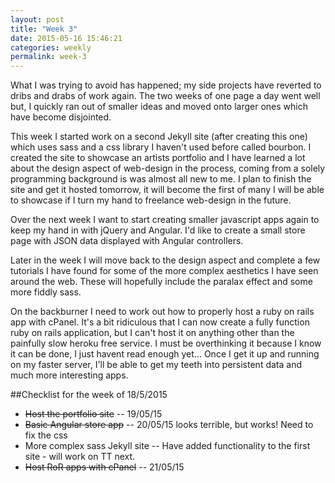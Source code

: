```yaml
---
layout: post
title: "Week 3"
date: 2015-05-16 15:46:21
categories: weekly
permalink: week-3
---
```


What I was trying to avoid has happened; my side projects have reverted to dribs and drabs of work again.  The two weeks of one page a day went well but, I quickly ran out of smaller ideas and moved onto larger ones which have become disjointed.

This week I started work on a second Jekyll site (after creating this one) which uses sass and a css library I haven't used before called bourbon.  I created the site to showcase an artists portfolio and I have learned a lot about the design aspect of web-design in the process, coming from a solely programming background is was almost all new to me.  I plan to finish the site and get it hosted tomorrow, it will become the first of many I will be able to showcase if I turn my hand to freelance web-design in the future.

Over the next week I want to start creating smaller javascript apps again to keep my hand in with jQuery and Angular.  I'd like to create a small store page with JSON data displayed with Angular controllers.

Later in the week I will move back to the design aspect and complete a few tutorials I have found for some of the more complex aesthetics I have seen around the web.  These will hopefully include the paralax effect and some more fiddly sass.

On the backburner I need to work out how to properly host a ruby on rails app with cPanel.  It's a bit ridiculous that I can now create a fully function ruby on rails application, but I can't host it on anything other than the painfully slow heroku free service.  I must be overthinking it because I know it can be done, I just havent read enough yet... Once I get it up and running on my faster server, I'll be able to get my teeth into persistent data and much more interesting apps.

##Checklist for the week of 18/5/2015
* <s>Host the portfolio site</s> -- 19/05/15
* <s>Basic Angular store app</s> -- 20/05/15 looks terrible, but works! Need to fix the css 
* More complex sass Jekyll site -- Have added functionality to the first site - will work on TT next.
* <s>Host RoR apps with cPanel</s> -- 21/05/15